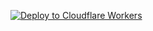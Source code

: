 [![Deploy to Cloudflare Workers](https://deploy.workers.cloudflare.com/button)](https://deploy.workers.cloudflare.com/?url=https://github.com/developercyrus/image-generation)
